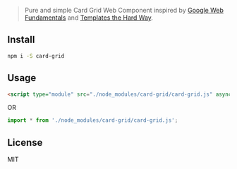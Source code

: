 > Pure and simple Card Grid Web Component inspired by [Google Web Fundamentals](https://developers.google.com/web/fundamentals/web-components/) and [Templates the Hard Way](https://github.com/matthewp/templates-the-hard-way).

## Install
```sh
npm i -S card-grid
```

## Usage
```html
<script type="module" src="./node_modules/card-grid/card-grid.js" async></script>
```
OR
```javascript
import * from './node_modules/card-grid/card-grid.js';
```

## License
MIT